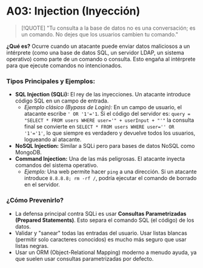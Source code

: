 # A03: Injection (Inyección)

> [!QUOTE] "Tu consulta a la base de datos no es una conversación; es un comando. No dejes que los usuarios cambien tu comando."

**¿Qué es?** Ocurre cuando un atacante puede enviar datos maliciosos a un intérprete (como una base de datos SQL, un servidor LDAP, un sistema operativo) como parte de un comando o consulta. Esto engaña al intérprete para que ejecute comandos no intencionados.

### Tipos Principales y Ejemplos:

-   **SQL Injection (SQLi):** El rey de las inyecciones. Un atacante introduce código SQL en un campo de entrada.
    -   *Ejemplo clásico (Bypass de Login):* En un campo de usuario, el atacante escribe `' OR '1'='1`. Si el código del servidor es: `query = "SELECT * FROM users WHERE user='" + userInput + "'"` la consulta final se convierte en `SELECT * FROM users WHERE user='' OR '1'='1'`, lo que siempre es verdadero y devuelve todos los usuarios, logueando al atacante.
-   **NoSQL Injection:** Similar a SQLi pero para bases de datos NoSQL como MongoDB.
-   **Command Injection:** Una de las más peligrosas. El atacante inyecta comandos del sistema operativo.
    -   *Ejemplo:* Una web permite hacer `ping` a una dirección. Si un atacante introduce `8.8.8.8; rm -rf /`, podría ejecutar el comando de borrado en el servidor.

### ¿Cómo Prevenirlo?

-   La defensa principal contra SQLi es usar **Consultas Parametrizadas (Prepared Statements)**. Esto separa el comando SQL (el código) de los datos.
-   Validar y "sanear" todas las entradas del usuario. Usar listas blancas (permitir solo caracteres conocidos) es mucho más seguro que usar listas negras.
-   Usar un ORM (Object-Relational Mapping) moderno a menudo ayuda, ya que suelen usar consultas parametrizadas por defecto.
